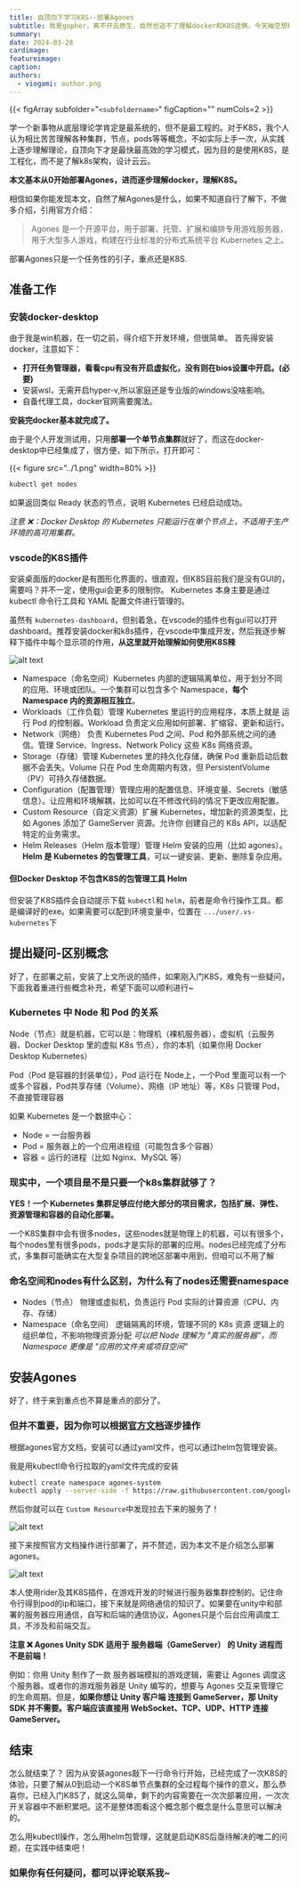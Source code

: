 ```yaml
---
title: 自顶向下学习K8S--部署Agones
subtitle: 我是gopher，离不开云原生，自然也逃不了理解docker和K8S这俩。今天抽空想玩下agones，进而对K8S有实践性的理解
summary: 
date: 2024-03-28
cardimage: 
featureimage:
caption: 
authors:
  - viogami: author.png
---
```

{{< figArray subfolder="`<subfoldername>`" figCaption="" numCols=2 >}}

学一个新事物从底层理论学肯定是最系统的，但不是最工程的。对于K8S，我个人认为相比苦苦理解各种集群，节点，pods等等概念，不如实际上手一次，从实践上逐步理解理论，自顶向下才是最快最高效的学习模式，因为目的是使用K8S，是工程化，而不是了解k8s架构，设计云云。
<!--more-->

**本文基本从0开始部署Agones，进而逐步理解docker，理解K8S。**

相信如果你能发现本文，自然了解Agones是什么，如果不知道自行了解下，不做多介绍，引用官方介绍：

> Agones 是一个开源平台，用于部署、托管、扩展和编排专用游戏服务器，用于大型多人游戏，构建在行业标准的分布式系统平台
> Kubernetes 之上。

部署Agones只是一个任务性的引子，重点还是K8S.

## 准备工作

### 安装docker-desktop

由于我是win机器，在一切之前，得介绍下开发环境，但很简单。
首先得安装docker，注意如下：

- **打开任务管理器，看看cpu有没有开启虚拟化，没有则在bios设置中开启。(必要)**
- 安装wsl，无需开启hyper-v,所以家庭还是专业版的windows没啥影响。
- 自备代理工具，docker官网需要魔法。

**安装完docker基本就完成了。**

由于是个人开发测试用，只用**部署一个单节点集群**就好了，而这在docker-desktop中已经集成了，很方便，如下所示，打开即可：

{{< figure src="../1.png" width=80% >}}

```bash
kubectl get nodes
```

如果返回类似 Ready 状态的节点，说明 Kubernetes 已经启动成功。

*注意 ❌：Docker Desktop 的 Kubernetes 只能运行在单个节点上，不适用于生产环境的高可用集群。*

### vscode的K8S插件

安装桌面版的docker是有图形化界面的，很直观，但K8S目前我们是没有GUI的，需要吗？并不一定，使用gui会更多的限制你。
Kubernetes 本身主要是通过 kubectl 命令行工具和 YAML 配置文件进行管理的。

虽然有 `kubernetes-dashboard`，但别着急，在vscode的插件也有gui可以打开dashboard。推荐安装docker和k8s插件，在vscode中集成开发，然后我逐步解释下插件中每个显示项的作用，**从这里就开始理解如何使用K8S辣**

![alt text](images/2.png)

- Namespace（命名空间）Kubernetes 内部的逻辑隔离单位，用于划分不同的应用、环境或团队。一个集群可以包含多个 Namespace，**每个 Namespace 内的资源相互独立**。
- Workloads（工作负载）管理 Kubernetes 里运行的应用程序，本质上就是 运行 Pod 的控制器。Workload 负责定义应用如何部署、扩缩容、更新和运行。
- Network（网络） 负责 Kubernetes Pod 之间、Pod 和外部系统之间的通信。管理 Service、Ingress、Network Policy 这些 K8s 网络资源。
- Storage（存储）管理 Kubernetes 里的持久化存储，确保 Pod 重新启动后数据不会丢失。Volume 只在 Pod 生命周期内有效，但 PersistentVolume（PV）可持久存储数据。
- Configuration（配置管理）管理应用的配置信息、环境变量、Secrets（敏感信息）。让应用和环境解耦，比如可以在不修改代码的情况下更改应用配置。
- Custom Resource（自定义资源）扩展 Kubernetes，增加新的资源类型，比如 Agones 添加了 GameServer 资源。允许你 创建自己的 K8s API，以适配特定的业务需求。
- Helm Releases（Helm 版本管理）管理 Helm 安装的应用（比如 agones）。**Helm 是 Kubernetes 的包管理工具**，可以一键安装、更新、删除复杂应用。

#### 但Docker Desktop 不包含K8S的包管理工具 Helm

但安装了K8S插件会自动提示下载 `kubectl`和 `helm`，前者是命令行操作工具。都是编译好的exe。如果需要可以配到环境变量中，位置在 `.../user/.vs-kubernetes`下

## 提出疑问-区别概念

好了，在部署之前，安装了上文所说的插件，如果刚入门K8S，难免有一些疑问，下面我着重进行些概念补充，希望下面可以顺利进行~

### Kubernetes 中 Node 和 Pod 的关系

Node（节点）就是机器，它可以是：物理机（裸机服务器），虚拟机（云服务器、Docker Desktop 里的虚拟 K8s 节点），你的本机（如果你用 Docker Desktop Kubernetes）

Pod（Pod 是容器的封装单位），Pod 运行在 Node上，一个Pod 里面可以有一个或多个容器，Pod共享存储（Volume）、网络（IP 地址）等，K8s 只管理 Pod，不直接管理容器

如果 Kubernetes 是一个数据中心：

- Node = 一台服务器
- Pod = 服务器上的一个应用进程组（可能包含多个容器）
- 容器 = 运行的进程（比如 Nginx、MySQL 等）

### 现实中，一个项目是不是只要一个k8s集群就够了？

**YES！一个 Kubernetes 集群足够应付绝大部分的项目需求，包括扩展、弹性、资源管理和容器的自动化部署。**

一个K8S集群中会有很多nodes，这些nodes就是物理上的机器，可以有很多个，每个nodes里有很多pods，pods才是实际的部署的应用。nodes已经完成了分布式，多集群可能确实在大型复杂项目的跨地区部署中用到，但咱可以不用了解

### 命名空间和nodes有什么区别，为什么有了nodes还需要namespace

- Nodes（节点） 物理或虚拟机，负责运行 Pod 实际的计算资源（CPU、内存、存储）
- Namespace（命名空间） 逻辑隔离的环境，管理不同的 K8s 资源 逻辑上的组织单位，不影响物理资源分配
  *可以把 Node 理解为 "真实的服务器"，而 Namespace 更像是 "应用的文件夹或项目空间"*

## 安装Agones

好了，终于来到重点也不算是重点的部分了。

### 但并不重要，因为你可以根据[官方文档](https://agones.dev/site/docs/installation/install-agones/yaml/)逐步操作

根据agones官方文档，安装可以通过yaml文件，也可以通过helm包管理安装。

我是用kubectl命令行拉取的yaml文件完成的安装

```bash
kubectl create namespace agones-system
kubectl apply --server-side -f https://raw.githubusercontent.com/googleforgames/agones/release-1.48.0/install/yaml/install.yaml

```

然后你就可以在 `Custom Resource`中发现拉去下来的服务了！

![alt text](images/3.png)

接下来按照官方文档操作进行部署了，并不赘述，因为本文不是介绍怎么部署agones。

![alt text](images/4.png)

本人使用rider及其K8S插件，在游戏开发的时候进行服务器集群控制的。记住命令行得到pod的ip和端口，接下来就是网络通信的知识了。如果要在unity中和部署的服务器应用通信，自写和后端的通信协议，Agones只是个后台应用调度工具，不涉及和前端交互。

**注意 ❌ Agones Unity SDK 适用于 服务器端（GameServer） 的 Unity 进程而不是前端！**

例如：你用 Unity 制作了一款 服务器端模拟的游戏逻辑，需要让 Agones 调度这个服务器。或者你的游戏服务器是 Unity 编写的，想要与 Agones 交互来管理它的生命周期。但是，**如果你想让 Unity 客户端 连接到 GameServer，那 Unity SDK 并不需要。客户端应该直接用 WebSocket、TCP、UDP、HTTP 连接 GameServer。**

## 结束

怎么就结束了？
因为从安装agones敲下一行命令行开始，已经完成了一次K8S的体验，只要了解从0到启动一个K8S单节点集群的全过程每个操作的意义，那么恭喜你，已经入门K8S了，就这么简单，剩下的内容需要在一次次部署应用，一次次开关容器中不断积累吧。这不是整体图看这个概念那个概念是什么意思可以解决的。

怎么用kubectl操作，怎么用helm包管理，这就是启动K8S后亟待解决的唯二的问题，在实践中结束吧！

### 如果你有任何疑问，都可以评论联系我~

<script src="https://giscus.app/client.js"
        data-repo="viogami/blog"
        data-repo-id="R_kgDOORWDyA"
        data-category="Announcements"
        data-category-id="DIC_kwDOORWDyM4Conxc"
        data-mapping="pathname"
        data-strict="0"
        data-reactions-enabled="1"
        data-emit-metadata="0"
        data-input-position="top"
        data-theme="preferred_color_scheme"
        data-lang="zh-CN"
        crossorigin="anonymous"
        async>
</script>
